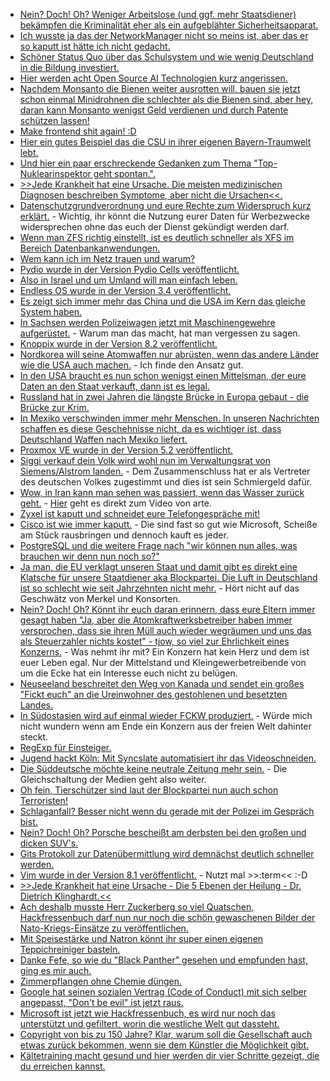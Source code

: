 * [Nein? Doch! Oh? Weniger Arbeitslose (und ggf. mehr Staatsdiener) bekämpfen die Kriminalität eher als ein aufgeblähter Sicherheitsapparat.](https://www.maskenfall.de/?p=12595)
* [Ich wusste ja das der NetworkManager nicht so meins ist, aber das er so kaputt ist hätte ich nicht gedacht.](https://blog.fefe.de/?ts=a4041eeb)
* [Schöner Status Quo über das Schulsystem und wie wenig Deutschland in die Bildung investiert.](https://netzfrauen.org/2018/05/15/teacher/)
* [Hier werden acht Open Source AI Technologien kurz angerissen.](https://opensource.com/article/18/5/top-8-open-source-ai-technologies-machine-learning)
* [Nachdem Monsanto die Bienen weiter ausrotten will, bauen sie jetzt schon einmal Minidrohnen die schlechter als die Bienen sind, aber hey, daran kann Monsanto wenigst Geld verdienen und durch Patente schützen lassen!](https://blog.fefe.de/?ts=a4076cf2)
* [Make frontend shit again! :D](https://makefrontendshitagain.party/)
* [Hier ein gutes Beispiel das die CSU in ihrer eigenen Bayern-Traumwelt lebt.](https://blog.fefe.de/?ts=a4043386)
* [Und hier ein paar erschreckende Gedanken zum Thema "Top-Nuklearinspektor geht spontan.".](https://blog.fefe.de/?ts=a4042ddb)
* [>>Jede Krankheit hat eine Ursache. Die meisten medizinischen Diagnosen beschreiben Symptome, aber nicht die Ursachen<<.](http://www.welt-im-wandel.tv/video/jede-krankheit-hat-eine-ursache-die-5-ebenen-der-heilung/)
* [Datenschutzgrundverordnung und eure Rechte zum Widerspruch kurz erklärt.](https://www.security-insider.de/was-sich-durch-die-dsgvo-bei-online-werbung-aendert-a-685868/) - Wichtig, ihr könnt die Nutzung eurer Daten für Werbezwecke widersprechen ohne das euch der Dienst gekündigt werden darf.
* [Wenn man ZFS richtig einstellt, ist es deutlich schneller als XFS im Bereich Datenbankanwendungen.](https://www.percona.com/blog/2018/05/15/about-zfs-performance/)
* [Wem kann ich im Netz trauen und warum?](https://berlin-ak.ftp.media.ccc.de/events/fiffkon/2017/h264-hd/fiffkon17-16-deu-IT-Sicherheit_im_Gesundheitswesen_hd.mp4)
* [Pydio wurde in der Version Pydio Cells veröffentlicht.](https://www.pro-linux.de/news/1/25897/filesharing-software-pydio-erfindet-sich-neu.html)
* [Also in Israel und um Umland will man einfach leben.](https://blog.fefe.de/?ts=a4053071)
* [Endless OS wurde in der Version 3.4 veröffentlicht.](https://www.pro-linux.de/news/1/25896/endless-os-34-herausgegeben.html)
* [Es zeigt sich immer mehr das China und die USA im Kern das gleiche System haben.](https://blog.fefe.de/?ts=a40520cc)
* [In Sachsen werden Polizeiwagen jetzt mit Maschinengewehre aufgerüstet.](https://www.freiepresse.de/NACHRICHTEN/TOP-THEMA/Polizei-Panzerwagen-sollen-Maschinengewehre-bekommen-artikel10208524.php) - Warum man das macht, hat man vergessen zu sagen.
* [Knoppix wurde in der Version 8.2 veröffentlicht.](https://www.pro-linux.de/news/1/25898/knoppix-82-ver%C3%B6ffentlicht.html)
* [Nordkorea will seine Atomwaffen nur abrüsten, wenn das andere Länder wie die USA auch machen.](https://blog.fefe.de/?ts=a4053b46) - Ich finde den Ansatz gut.
* [In den USA braucht es nun schon wenigst einen Mittelsman, der eure Daten an den Staat verkauft, dann ist es legal.](https://blog.fefe.de/?ts=a402c513)
* [Russland hat in zwei Jahren die längste Brücke in Europa gebaut - die Brücke zur Krim.](https://de.wikipedia.org/wiki/Krim-Br%C3%BCcke)
* [In Mexiko verschwinden immer mehr Menschen. In unseren Nachrichten schaffen es diese Geschehnisse nicht, da es wichtiger ist, dass Deutschland Waffen nach Mexiko liefert.](https://netzfrauen.org/2018/05/17/mexiko/)
* [Proxmox VE wurde in der Version 5.2 veröffentlicht.](https://www.pro-linux.de/news/1/25903/proxmox-ve-52-erleichtert-einrichtung-virtueller-maschinen.html)
* [Siggi verkauf dein Volk wird wohl nun im Verwaltungsrat von Siemens/Alstrom landen.](https://blog.fefe.de/?ts=a4038b73) - Dem Zusammenschluss hat er als Vertreter des deutschen Volkes zugestimmt und dies ist sein Schmiergeld dafür.
* [Wow, in Iran kann man sehen was passiert, wenn das Wasser zurück geht.](https://blog.fefe.de/?ts=a4038a8e) - [Hier](https://www.youtube.com/watch?v=ebpL96HMbLs) geht es direkt zum Video von arte.
* [Zyxel ist kaputt und schneidet eure Telefongespräche mit!](https://blog.fefe.de/?ts=a4034ea9)
* [Cisco ist wie immer kaputt.](https://blog.fefe.de/?ts=a4034fb0) - Die sind fast so gut wie Microsoft, Scheiße am Stück rausbringen und dennoch kauft es jeder.
* [PostgreSQL und die weitere Frage nach "wir können nun alles, was brauchen wir denn nun noch so?"](https://lwn.net/Articles/754790)
* [Ja man, die EU verklagt unseren Staat und damit gibt es direkt eine Klatsche für unsere Staatdiener aka Blockpartei. Die Luft in Deutschland ist so schlecht wie seit Jahrzehnten nicht mehr.](https://netzfrauen.org/2018/05/18/57757/) - Hört nicht auf das Geschwätz von Merkel und Konsorten.
* [Nein? Doch! Oh? Könnt ihr euch daran erinnern, dass eure Eltern immer gesagt haben "Ja, aber die Atomkraftwerksbetreiber haben immer versprochen, dass sie ihren Müll auch wieder wegräumen und uns das als Steuerzahler nichts kostet" - tjow, so viel zur Ehrlichkeit eines Konzerns.](http://www.sonnenseite.com/de/wirtschaft/wortbruch-der-atomkonzerne.html) - Was nehmt ihr mit? Ein Konzern hat kein Herz und dem ist euer Leben egal. Nur der Mittelstand und Kleingewerbetreibende von um die Ecke hat ein Interesse euch nicht zu belügen.
* [Neuseeland beschreitet den Weg von Kanada und sendet ein großes "Fickt euch" an die Ureinwohner des gestohlenen und besetzten Landes.](https://netzfrauen.org/2018/05/18/newzealand/)
* [In Südostasien wird auf einmal wieder FCKW produziert.](https://blog.fefe.de/?ts=a403b2ad) - Würde mich nicht wundern wenn am Ende ein Konzern aus der freien Welt dahinter steckt.
* [RegExp für Einsteiger.](https://opensource.com/article/18/5/getting-started-regular-expressions)
* [Jugend hackt Köln: Mit Syncslate automatisiert ihr das Videoschneiden.](https://ftp.fau.de/cdn.media.ccc.de/events/jugendhackt/2018/h264-hd/jh18_koeln-4004-deu-Syncslate_hd.mp4)
* [Die Süddeutsche möchte keine neutrale Zeitung mehr sein.](https://blog.fefe.de/?ts=a40054d1) - Die Gleichschaltung der Medien geht also weiter.
* [Oh fein, Tierschützer sind laut der Blockpartei nun auch schon Terroristen!](https://netzfrauen.org/2018/05/18/kloeckner/)
* [Schlaganfall? Besser nicht wenn du gerade mit der Polizei im Gespräch bist.](https://blog.fefe.de/?ts=a4007a73)
* [Nein? Doch! Oh? Porsche bescheißt am derbsten bei den großen und dicken SUV's.](https://blog.fefe.de/?ts=a401dadc)
* [Gits Protokoll zur Datenübermittlung wird demnächst deutlich schneller werden.](https://www.phoronix.com/scan.php?page=news_item&px=Git-Gets-New-Wire-Protocol)
* [Vim wurde in der Version 8.1 veröffentlicht.](https://www.vim.org/vim-8.1-released.php) - Nutzt mal >>:term<< :-D
* [>>Jede Krankheit hat eine Ursache - Die 5 Ebenen der Heilung - Dr. Dietrich Klinghardt.<<](http://www.welt-im-wandel.tv/video/jede-krankheit-hat-eine-ursache-die-5-ebenen-der-heilung-dr-dietrich-klinghardt/)
* [Ach deshalb musste Herr Zuckerberg so viel Quatschen, Hackfressenbuch darf nun nur noch die schön gewaschenen Bilder der Nato-Kriegs-Einsätze zu veröffentlichen.](https://propagandaschau.wordpress.com/2018/05/18/facebook-wird-zum-nato-organ/)
* [Mit Speisestärke und Natron könnt ihr super einen eigenen Teppichreiniger basteln.](https://www.smarticular.net/teppich-reinigen-natron-backpulver-speisestaerke-essigwasser-salz/)
* [Danke Fefe, so wie du "Black Panther" gesehen und empfunden hast, ging es mir auch.](https://blog.fefe.de/?ts=a401a79d)
* [Zimmerpflangen ohne Chemie düngen.](https://www.smarticular.net/zimmerpflanzen-nachhaltig-pflegen-duengen-umtopfen-schaedlinge-ohne-chemie/)
* [Google hat seinen sozialen Vertrag (Code of Conduct) mit sich selber angepasst, "Don't be evil" ist jetzt raus.](https://blog.fefe.de/?ts=a5fedf17)
* [Microsoft ist jetzt wie Hackfressenbuch, es wird nur noch das unterstützt und gefiltert, worin die westliche Welt gut dassteht.](https://blog.fefe.de/?ts=a5fed6fc)
* [Copyright von bis zu 150 Jahre? Klar, warum soll die Gesellschaft auch etwas zurück bekommen, wenn sie dem Künstler die Möglichkeit gibt.](https://blog.fefe.de/?ts=a5fe4527)
* [Kältetraining macht gesund und hier werden dir vier Schritte gezeigt, die du erreichen kannst.](https://www.smarticular.net/kaeltetraining-kalt-duschen-eisbad-gesundheit-abnehmen/)
